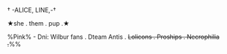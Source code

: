 † -ALICE, LINE,-†

  ★she . them . pup .★

%Pink% - Dni: Wilbur fans . Dteam Antis . ~~Lolicons . Proships . Necrophilia .~~%%